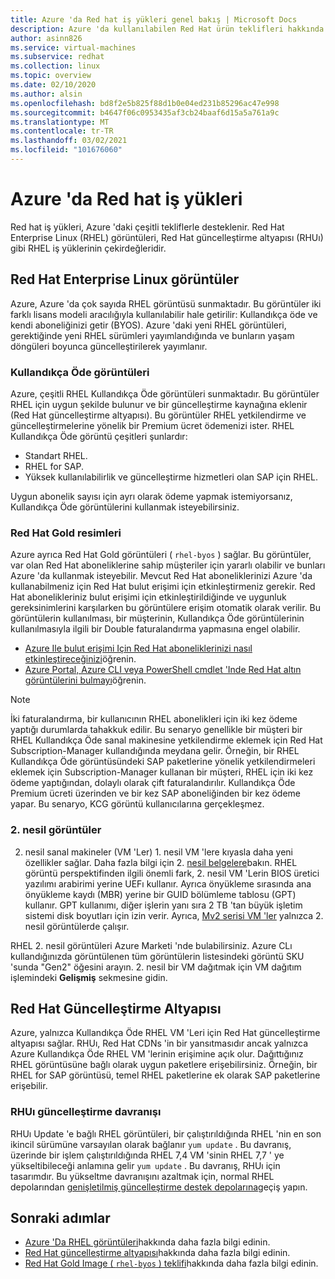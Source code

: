 ```yaml
---
title: Azure 'da Red hat iş yükleri genel bakış | Microsoft Docs
description: Azure 'da kullanılabilen Red Hat ürün teklifleri hakkında bilgi edinin.
author: asinn826
ms.service: virtual-machines
ms.subservice: redhat
ms.collection: linux
ms.topic: overview
ms.date: 02/10/2020
ms.author: alsin
ms.openlocfilehash: bd8f2e5b825f88d1b0e04ed231b85296ac47e998
ms.sourcegitcommit: b4647f06c0953435af3cb24baaf6d15a5a761a9c
ms.translationtype: MT
ms.contentlocale: tr-TR
ms.lasthandoff: 03/02/2021
ms.locfileid: "101676060"
---
```

# <a name="red-hat-workloads-on-azure"></a>Azure 'da Red hat iş yükleri

Red hat iş yükleri, Azure 'daki çeşitli tekliflerle desteklenir. Red Hat Enterprise Linux (RHEL) görüntüleri, Red Hat güncelleştirme altyapısı (RHUı) gibi RHEL iş yüklerinin çekirdeğleridir.

## <a name="red-hat-enterprise-linux-images"></a>Red Hat Enterprise Linux görüntüler

Azure, Azure 'da çok sayıda RHEL görüntüsü sunmaktadır. Bu görüntüler iki farklı lisans modeli aracılığıyla kullanılabilir hale getirilir: Kullandıkça öde ve kendi aboneliğinizi getir (BYOS). Azure 'daki yeni RHEL görüntüleri, gerektiğinde yeni RHEL sürümleri yayımlandığında ve bunların yaşam döngüleri boyunca güncelleştirilerek yayımlanır.

### <a name="pay-as-you-go-images"></a>Kullandıkça Öde görüntüleri

Azure, çeşitli RHEL Kullandıkça Öde görüntüleri sunmaktadır. Bu görüntüler RHEL için uygun şekilde bulunur ve bir güncelleştirme kaynağına eklenir (Red Hat güncelleştirme altyapısı). Bu görüntüler RHEL yetkilendirme ve güncelleştirmelerine yönelik bir Premium ücret ödemenizi ister. RHEL Kullandıkça Öde görüntü çeşitleri şunlardır:

* Standart RHEL.
* RHEL for SAP.
* Yüksek kullanılabilirlik ve güncelleştirme hizmetleri olan SAP için RHEL.

Uygun abonelik sayısı için ayrı olarak ödeme yapmak istemiyorsanız, Kullandıkça Öde görüntülerini kullanmak isteyebilirsiniz.

### <a name="red-hat-gold-images"></a>Red Hat Gold resimleri

Azure ayrıca Red Hat Gold görüntüleri ( `rhel-byos` ) sağlar. Bu görüntüler, var olan Red Hat aboneliklerine sahip müşteriler için yararlı olabilir ve bunları Azure 'da kullanmak isteyebilir. Mevcut Red Hat aboneliklerinizi Azure 'da kullanabilmeniz için Red Hat bulut erişimi için etkinleştirmeniz gerekir. Red Hat abonelikleriniz bulut erişimi için etkinleştirildiğinde ve uygunluk gereksinimlerini karşılarken bu görüntülere erişim otomatik olarak verilir. Bu görüntülerin kullanılması, bir müşterinin, Kullandıkça Öde görüntülerinin kullanılmasıyla ilgili bir Double faturalandırma yapmasına engel olabilir.
* [Azure Ile bulut erişimi Için Red Hat aboneliklerinizi nasıl etkinleştireceğinizi](https://access.redhat.com/documentation/en-us/red_hat_subscription_management/1/html/red_hat_cloud_access_reference_guide/enabling-and-maintaining-subs_cloud-access)öğrenin.
* [Azure Portal, Azure CLI veya PowerShell cmdlet 'Inde Red Hat altın görüntülerini bulmayı](./byos.md)öğrenin.

> [!NOTE]
> İki faturalandırma, bir kullanıcının RHEL abonelikleri için iki kez ödeme yaptığı durumlarda tahakkuk edilir. Bu senaryo genellikle bir müşteri bir RHEL Kullandıkça Öde sanal makinesine yetkilendirme eklemek için Red Hat Subscription-Manager kullandığında meydana gelir. Örneğin, bir RHEL Kullandıkça Öde görüntüsündeki SAP paketlerine yönelik yetkilendirmeleri eklemek için Subscription-Manager kullanan bir müşteri, RHEL için iki kez ödeme yaptığından, dolaylı olarak çift faturalandırılır. Kullandıkça Öde Premium ücreti üzerinden ve bir kez SAP aboneliğinden bir kez ödeme yapar. Bu senaryo, KCG görüntü kullanıcılarına gerçekleşmez.

### <a name="generation-2-images"></a>2. nesil görüntüler

2. nesil sanal makineler (VM 'Ler) 1. nesil VM 'lere kıyasla daha yeni özellikler sağlar. Daha fazla bilgi için 2. [nesil belgelere](../../generation-2.md)bakın. RHEL görüntü perspektifinden ilgili önemli fark, 2. nesil VM 'Lerin BIOS üretici yazılımı arabirimi yerine UEFı kullanır. Ayrıca önyükleme sırasında ana önyükleme kaydı (MBR) yerine bir GUID bölümleme tablosu (GPT) kullanır. GPT kullanımı, diğer işlerin yanı sıra 2 TB 'tan büyük işletim sistemi disk boyutları için izin verir. Ayrıca, [Mv2 serisi VM 'ler](../../mv2-series.md) yalnızca 2. nesil görüntülerde çalışır.

RHEL 2. nesil görüntüleri Azure Marketi 'nde bulabilirsiniz. Azure CLı kullandığınızda görüntülenen tüm görüntülerin listesindeki görüntü SKU 'sunda "Gen2" öğesini arayın. 2. nesil bir VM dağıtmak için VM dağıtım işlemindeki **Gelişmiş** sekmesine gidin.

## <a name="red-hat-update-infrastructure"></a>Red Hat Güncelleştirme Altyapısı

Azure, yalnızca Kullandıkça Öde RHEL VM 'Leri için Red Hat güncelleştirme altyapısı sağlar. RHUı, Red Hat CDNs 'in bir yansıtmasıdır ancak yalnızca Azure Kullandıkça Öde RHEL VM 'lerinin erişimine açık olur. Dağıttığınız RHEL görüntüsüne bağlı olarak uygun paketlere erişebilirsiniz. Örneğin, bir RHEL for SAP görüntüsü, temel RHEL paketlerine ek olarak SAP paketlerine erişebilir.

### <a name="rhui-update-behavior"></a>RHUı güncelleştirme davranışı

RHUı Update 'e bağlı RHEL görüntüleri, bir çalıştırıldığında RHEL 'nin en son ikincil sürümüne varsayılan olarak bağlanır `yum update` . Bu davranış, üzerinde bir işlem çalıştırıldığında RHEL 7,4 VM 'sinin RHEL 7,7 ' ye yükseltibileceği anlamına gelir `yum update` . Bu davranış, RHUı için tasarımdır. Bu yükseltme davranışını azaltmak için, normal RHEL depolarından [genişletilmiş güncelleştirme destek depolarına](./redhat-rhui.md#rhel-eus-and-version-locking-rhel-vms)geçiş yapın.

## <a name="next-steps"></a>Sonraki adımlar

* [Azure 'Da RHEL görüntüleri](./redhat-images.md)hakkında daha fazla bilgi edinin.
* [Red Hat güncelleştirme altyapısı](./redhat-rhui.md)hakkında daha fazla bilgi edinin.
* [Red Hat Gold Image ( `rhel-byos` ) teklifi](./byos.md)hakkında daha fazla bilgi edinin.